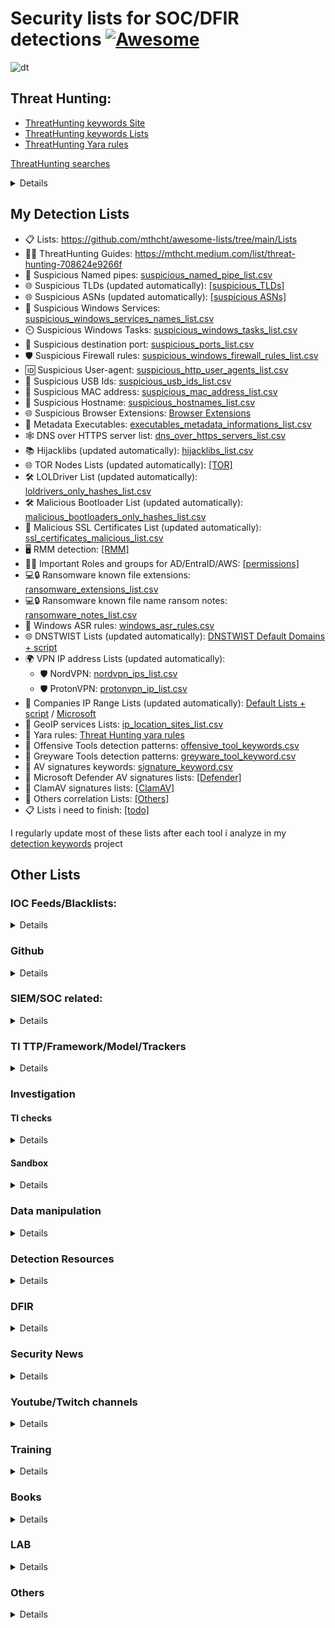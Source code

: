 # Security lists for SOC/DFIR detections [![Awesome](https://awesome.re/badge.svg)](https://awesome.re)
![dt](https://github.com/mthcht/awesome-lists/assets/75267080/059432aa-cfe9-46d1-a611-fbb225bce66e)



## Threat Hunting:
- [ThreatHunting keywords Site](https://mthcht.github.io/ThreatHunting-Keywords/)
- [ThreatHunting keywords Lists](https://github.com/mthcht/ThreatHunting-Keywords)
- [ThreatHunting Yara rules](https://github.com/mthcht/ThreatHunting-Keywords-yara-rules)

[ThreatHunting searches](https://github.com/mthcht/Purpleteam/tree/main/Detection/Threat%20Hunting/generic)
<details>
  
  - [Windows Services Searches](https://detect.fyi/threat-hunting-suspicious-windows-service-names-2f0dceea204c)
  - [User-Agents Searches](https://mthcht.medium.com/threat-hunting-suspicious-user-agents-3dd764470bd0)
  - [DNS Over HTTPS Searches](https://mthcht.medium.com/detecting-dns-over-https-30fddb55ac78)
  - [Suspicious TLDs Searches](https://mthcht.medium.com/threat-hunting-suspicious-tlds-a742c2adbf58)
  - [HijackLibs Searches](https://mthcht.medium.com/detect-dll-hijacking-techniques-from-hijacklibs-with-splunk-c760d2e0656f)
  - [Phishing & DNSTWIST Searches](https://detect.fyi/detecting-phishing-attempts-with-dnstwist-37c426b3bbb8)
  - [Browsers extensions Searches](https://mthcht.medium.com/detecting-browser-extensions-installations-e0ac2b45c46b)
  - [C2 hiding in plain sigh](https://mthcht.medium.com/c2-hiding-in-plain-sight-7a83963b9344)
  - [HTML Smuggling artifacts](https://mthcht.medium.com/detecting-html-smuggling-phishing-attempts-15af824e60e4)
  - [PSEXEC & similar tools Searches](https://mthcht.medium.com/detecting-psexec-and-similar-tools-c812bf3dca6c)
  - [Time Slipping detection](https://mthcht.medium.com/event-log-manipulations-1-time-slipping-55bf95631c40)
  - [Suspicious Named pipes](https://detect.fyi/threat-hunting-suspicious-named-pipes-a4206e8a4bc8)

</details>

## My Detection Lists 
- 📋 Lists: https://github.com/mthcht/awesome-lists/tree/main/Lists
- 🕵️‍♂️ ThreatHunting Guides: https://mthcht.medium.com/list/threat-hunting-708624e9266f
- 🚰 Suspicious Named pipes: [suspicious_named_pipe_list.csv](https://github.com/mthcht/awesome-lists/blob/main/Lists/suspicious_named_pipe_list.csv)
- 🌐 Suspicious TLDs (updated automatically): [[suspicious_TLDs]](https://github.com/mthcht/awesome-lists/tree/main/Lists/TLDs)
- 🌐 Suspicious ASNs (updated automatically): [[suspicious ASNs]](https://github.com/mthcht/awesome-lists/tree/main/Lists/ASNs)
- 🔧 Suspicious Windows Services: [suspicious_windows_services_names_list.csv](https://github.com/mthcht/awesome-lists/blob/main/Lists/suspicious_windows_services_names_list.csv)
- ⏲️ Suspicious Windows Tasks: [suspicious_windows_tasks_list.csv](https://github.com/mthcht/awesome-lists/blob/main/Lists/suspicious_windows_tasks_list.csv)
- 🚪 Suspicious destination port: [suspicious_ports_list.csv](https://github.com/mthcht/awesome-lists/blob/main/Lists/suspicious_ports_list.csv)
- 🛡️ Suspicious Firewall rules: [suspicious_windows_firewall_rules_list.csv](https://github.com/mthcht/awesome-lists/blob/main/Lists/suspicious_windows_firewall_rules_list.csv)
- 🆔 Suspicious User-agent: [suspicious_http_user_agents_list.csv](https://github.com/mthcht/awesome-lists/blob/main/Lists/suspicious_http_user_agents_list.csv)
- 📇 Suspicious USB Ids: [suspicious_usb_ids_list.csv](https://github.com/mthcht/awesome-lists/blob/main/Lists/suspicious_usb_ids_list.csv)
- 🔢 Suspicious MAC address: [suspicious_mac_address_list.csv](https://github.com/mthcht/awesome-lists/blob/main/Lists/suspicious_mac_address_list.csv)
- 📛 Suspicious Hostname: [suspicious_hostnames_list.csv](https://github.com/mthcht/awesome-lists/blob/main/Lists/suspicious_hostnames_list.csv)
- 🌐 Suspicious Browser Extensions: [Browser Extensions](https://github.com/mthcht/awesome-lists/tree/main/Lists/Browser%20Extensions)
- 🧮 Metadata Executables: [executables_metadata_informations_list.csv](https://github.com/mthcht/awesome-lists/blob/main/Lists/Windows%20Metadata/executables_metadata_informations_list.csv)
- 🕸️ DNS over HTTPS server list: [dns_over_https_servers_list.csv](https://github.com/mthcht/awesome-lists/blob/main/Lists/dns_over_https_servers_list.csv)
- 📚 Hijacklibs (updated automatically): [hijacklibs_list.csv](https://github.com/mthcht/awesome-lists/blob/main/Lists/Hijacklibs/hijacklibs_list.csv)
- 🌐 TOR Nodes Lists (updated automatically): [[TOR]](https://github.com/mthcht/awesome-lists/tree/main/Lists/TOR)
- 🛠️ LOLDriver List (updated automatically): [loldrivers_only_hashes_list.csv](https://github.com/mthcht/awesome-lists/blob/main/Lists/Drivers/loldrivers_only_hashes_list.csv)
- 🛠️ Malicious Bootloader List (updated automatically): [malicious_bootloaders_only_hashes_list.csv](https://github.com/mthcht/awesome-lists/blob/main/Lists/Drivers/malicious_bootloaders_only_hashes_list.csv)
- 📜 Malicious SSL Certificates List (updated automatically): [ssl_certificates_malicious_list.csv](https://github.com/mthcht/awesome-lists/blob/main/Lists/SSL%20CERTS/ssl_certificates_malicious_list.csv)
- 🖥️ RMM detection: [[RMM]](https://github.com/mthcht/awesome-lists/tree/main/Lists/RMM)
- 👤🔑 Important Roles and groups for AD/EntraID/AWS: [[permissions]](https://github.com/mthcht/awesome-lists/tree/main/Lists/permissions)
- 💻🔒 Ransomware known file extensions: [ransomware_extensions_list.csv](https://github.com/mthcht/awesome-lists/blob/main/Lists/ransomware_extensions_list.csv)
- 💻🔒 Ransomware known file name ransom notes: [ransomware_notes_list.csv](https://github.com/mthcht/awesome-lists/blob/main/Lists/ransomware_notes_list.csv)
- 📝 Windows ASR rules: [windows_asr_rules.csv](https://github.com/mthcht/awesome-lists/blob/main/Lists/windows_asr_rules.csv)
- 🌐 DNSTWIST Lists (updated automatically): [DNSTWIST Default Domains + script](https://github.com/mthcht/awesome-lists/tree/main/Lists/DNSTWIST)
- 🌍 VPN IP address Lists (updated automatically): 
  - 🛡️ NordVPN: [nordvpn_ips_list.csv](https://github.com/mthcht/awesome-lists/blob/main/Lists/VPN/NordVPN/nordvpn_ips_list.csv)
  - 🛡️ ProtonVPN: [protonvpn_ip_list.csv](https://github.com/mthcht/awesome-lists/blob/main/Lists/VPN/ProtonVPN/protonvpn_ip_list.csv)
- 🏢 Companies IP Range Lists (updated automatically): [Default Lists + script](https://github.com/mthcht/awesome-lists/tree/main/Lists/Ranges_IP_Address_Company_List/bgp.he.net) / [Microsoft](https://github.com/mthcht/awesome-lists/tree/main/Lists/Ranges_IP_Address_Company_List/Microsoft)
- 📍  GeoIP services Lists: [ip_location_sites_list.csv](https://github.com/mthcht/awesome-lists/blob/main/Lists/GeoIP/ip_location_sites_list.csv)
- 🧬 Yara rules: [Threat Hunting yara rules](https://github.com/mthcht/ThreatHunting-Keywords-yara-rules)
- 🧬 Offensive Tools detection patterns: [offensive_tool_keywords.csv](https://raw.githubusercontent.com/mthcht/ThreatHunting-Keywords/main/offensive_tool_keyword.csv)
- 🧬 Greyware Tools detection patterns: [greyware_tool_keyword.csv](https://raw.githubusercontent.com/mthcht/ThreatHunting-Keywords/main/greyware_tool_keyword.csv)
- 🧬 AV signatures keywords: [signature_keyword.csv](https://github.com/mthcht/ThreatHunting-Keywords/blob/main/signature_keyword.csv)
- 🧬 Microsoft Defender AV signatures lists: [[Defender]](https://github.com/mthcht/awesome-lists/tree/main/Lists/AV%20signatures/Defender)
- 🧬 ClamAV signatures lists: [[ClamAV]](https://github.com/mthcht/awesome-lists/tree/main/Lists/AV%20signatures/ClamAV)  
- 🔗 Others correlation Lists: [[Others]](https://github.com/mthcht/awesome-lists/tree/main/Lists/Others)
- 📋 Lists i need to finish: [[todo]](https://github.com/mthcht/awesome-lists/tree/main/todo)

I regularly update most of these lists after each tool i analyze in my [detection keywords](https://github.com/mthcht/ThreatHunting-Keywords) project

## Other Lists

### IOC Feeds/Blacklists:

<details> 

- [ABUSE.CH BLACKLISTS](https://sslbl.abuse.ch/blacklist/)
- [Block Lists](https://github.com/blocklistproject/Lists)
- [DNS Block List](https://github.com/hagezi/dns-blocklists)
- [Phishing Block List](https://github.com/jarelllama/Scam-Blocklist)
- [Binary Defense IP Block List](https://www.binarydefense.com/banlist.txt)
- [C2IntelFeeds](https://github.com/drb-ra/C2IntelFeeds)
- [Volexity TI](https://github.com/volexity/threat-intel)
- [Open Source TI](https://github.com/Bert-JanP/Open-Source-Threat-Intel-Feeds)
- [C2 Tracker](https://github.com/montysecurity/C2-Tracker)
- [Unit42 IOC](https://github.com/mthcht/iocs)
- [Sekoia IOC](https://github.com/SEKOIA-IO/Community/tree/main/IOCs)
- [Unit42 Timely IOC](https://github.com/PaloAltoNetworks/Unit42-timely-threat-intel)
- [Unit42 Articles IOC](https://github.com/PaloAltoNetworks/Unit42-Threat-Intelligence-Article-Information)
- [ThreatFOX IOC](https://threatfox.abuse.ch/export/)
- [Zscaler ThreatLabz IOC](https://github.com/threatlabz/iocs)
- [Zscaler ThreatLabz Ransomware notes](https://github.com/ThreatLabz/ransomware_notes)
- [experiant.ca](https://fsrm.experiant.ca/api/v1/get])
- [Sophos lab IOC](https://github.com/sophoslabs/IoCs)
- [ESET Research IOC](https://github.com/eset/malware-ioc)
- [ExecuteMalware IOC](https://github.com/executemalware/Malware-IOCs)
- [Cisco Talos IOC](https://github.com/Cisco-Talos/IOCs)
- [Elastic Lab IOC](https://github.com/elastic/labs-releases/tree/main/indicators)
- [Blackorbid APT Report IOC](https://github.com/blackorbird/APT_REPORT)
- [AVAST IOC](https://github.com/avast/ioc)
- [DoctorWeb IOC](https://github.com/DoctorWebLtd/malware-iocs)
- [BlackLotusLab IOC](https://github.com/blacklotuslabs/IOCs)
- [prodaft IOC](https://github.com/prodaft/malware-ioc)
- [Pr0xylife DarkGate IOC](https://github.com/pr0xylife/DarkGate)
- [Pr0xylife Latrodectus IOC](https://github.com/pr0xylife/Latrodectus)
- [Pr0xylife WikiLoader IOC](https://github.com/pr0xylife/WikiLoader)
- [Pr0xylife SSLoad IOC](https://github.com/pr0xylife/SSLoad)
- [Pr0xylife Pikabot IOC](https://github.com/pr0xylife/Pikabot)
- [Pr0xylife Matanbuchus IOC](https://github.com/pr0xylife/Matanbuchus)
- [Pr0xylife QakBot IOC](https://github.com/pr0xylife/Qakbot)
- [Pr0xylife IceID IOC](https://github.com/pr0xylife/IcedID)
- [Pr0xylife Emotet IOC](https://github.com/pr0xylife/Emotet)
- [Pr0xylife BumbleBee IOC](https://github.com/pr0xylife/Bumblebee)
- [Pr0xylife Gozi IOC](https://github.com/pr0xylife/Gozi)
- [Pr0xylife NanoCore IOC](https://github.com/pr0xylife/Nanocore)
- [Pr0xylife NetWire IOC](https://github.com/pr0xylife/Netwire)
- [Pr0xylife AsyncRAT IOC](https://github.com/pr0xylife/AsyncRAT)
- [Pr0xylife Lokibot IOC](https://github.com/pr0xylife/Lokibot)
- [Pr0xylife RemcosRAT IOC](https://github.com/pr0xylife/RemcosRAT)
- [Pr0xylife nworm IOC](https://github.com/pr0xylife/nworm)
- [Pr0xylife AZORult IOC](https://github.com/pr0xylife/AZORult)
- [Pr0xylife NetSupportRAT IOC](https://github.com/pr0xylife/NetSupportRAT)
- [Pr0xylife BitRAT IOC](https://github.com/pr0xylife/BitRAT)
- [Pr0xylife BazarLoader IOC](https://github.com/pr0xylife/BazarLoader)
- [Pr0xylife SnakeKeylogger IOC](https://github.com/pr0xylife/SnakeKeylogger)
- [Pr0xylife njRat IOC](https://github.com/pr0xylife/njRat)
- [Pr0xylife Vidar IOC](https://github.com/pr0xylife/Vidar)
- [Pr0xylife Warmcookie IOC](https://github.com/pr0xylife/Warmcookie-Badspace)
- [Cloud Intel IOC](https://github.com/unknownhad/CloudIntel)
- [SpamHaus drop.txt](https://www.spamhaus.org/drop/drop.txt)
- [UrlHaus_misp](https://urlhaus.abuse.ch/downloads/misp/)
- [UrlHaus](https://urlhaus.abuse.ch/api/#csv)
- [vx-underground - Great Resource for Samples and Intelligence Reports](https://vx-underground.org/Samples)

</details> 

### Github

<details>

More github lists: https://github.com/mthcht?tab=stars&user_lists_direction=asc&user_lists_sort=name

</details>

### SIEM/SOC related:
<details>
  
- [EDR Telemetry](https://github.com/tsale/EDR-Telemetry)
- [PurpleTeam Scripts](https://github.com/mthcht/Purpleteam)
- [Awesome-SOC](https://github.com/cyb3rxp/awesome-soc)
- [Threat-Hunting with Splunk](https://github.com/mthcht/ThreatHunting-Keywords)
  
</details> 

### TI TTP/Framework/Model/Trackers

<details>
  
- [Tools used by ransomware groups - @BushidoToken](https://github.com/BushidoUK/Ransomware-Tool-Matrix)
- [Techniques - MITRE ATT&CK](https://attack.mitre.org/techniques/enterprise/)
- [Tactics - MITRE ATT&CK](https://attack.mitre.org/tactics/enterprise/)
- [Mitigation - MITRE ATT&CK](https://attack.mitre.org/mitigations/enterprise/)
- [ATT&CK matrix navigator](https://mitre-attack.github.io/attack-navigator/)
- [All MITRE data in xlsx format](https://attack.mitre.org/resources/attack-data-and-tools/) 
- [Tools used by threat actor groups - MITRE ATT&CK](https://attack.mitre.org/software/)
- [atomic-red-team](https://github.com/redcanaryco/atomic-red-team)
- [redcanary Threat Detection report](https://redcanary.com/threat-detection-report/)
- [The-Unified-Kill-Chain](https://www.unifiedkillchain.com/assets/The-Unified-Kill-Chain.pdf)
- [TTP pyramid](https://scythe.io/library/summiting-the-pyramid-of-pain-the-ttp-pyramid)
- [Pyramid of pain](https://detect-respond.blogspot.com/2013/03/the-pyramid-of-pain.html)
- [Cyber Kill chain](https://www.lockheedmartin.com/en-us/capabilities/cyber/cyber-kill-chain.html)
- [MITRE D3FEND](https://d3fend.mitre.org/)
- [MITRE CAPEC](https://capec.mitre.org/)
- [MITRE CAR](https://car.mitre.org/)
- [MITRE PRE-ATT&CK Techniques](https://attack.mitre.org/versions/v7/techniques/pre/)
- [Ransomware.live](https://ransomware.live)

</details>


###  Investigation

#### TI checks

<details>
  
  - [Virustotal](https://www.virustotal.com/#/home/search)
  - [SpamHaus](https://check.spamhaus.org/)
  - [AbuseIPDB](https://www.abuseipdb.com/)
  - [Malwarebazaar](https://bazaar.abuse.ch/)
  - [emailrep](https://emailrep.io/)
  - [cloudfare scan](https://radar.cloudflare.com/scan)
  - [shodan](https://www.shodan.io/)
  - [Onyphe](https://www.onyphe.io/)
  - [Censys](https://search.censys.io/)
  - [cybergordon (reputation check)](https://cybergordon.com/)
  - [threatminer](https://www.threatminer.org/)
  - [urlscan](https://urlscan.io/)
  - [Apptotal (apps and extensions analysis)](https://apptotal.io/)
  - [urlquery](http://urlquery.net/)
  - [cloudfare scanner](https://radar.cloudflare.com/)
  - [urlvoid](https://www.urlvoid.com)
  - [urldna.io](https://urldna.io/)
  - [checkphish](https://checkphish.bolster.ai/)
  - [ipvoid](https://www.ipvoid.com/)
  - [mxtoolbox](https://mxtoolbox.com/NetworkTools.aspx)
  - [Microsoft TI](https://ti.defender.microsoft.com/)
  - [pulsedive](https://pulsedive.com/)
  - [threatbook](https://threatbook.io/)
  - [McAfee Threat Intelligence Exchange](https://www.mcafee.com/enterprise/en-us/products/threat-intelligence-exchange.html)
  - [Kaspersky Security Network](https://www.kaspersky.com/security-network)
  - [Microsoft Security Intelligence Report](https://www.microsoft.com/en-us/wdsi/intelligence-report)
  - [IBM X-Force Exchange](https://exchange.xforce.ibmcloud.com/) 
  - [AlienVault OTX](https://otx.alienvault.com/)
  - [greynoise](https://viz.greynoise.io/)
  - [whoxy](https://www.whoxy.com/reverse-whois/)
  - [url tiny-scan](https://www.tiny-scan.com/)
  
  - [echotrail](https://www.echotrail.io/)
  - [Malware-Traffic-Analysis (PCAP files)](https://malware-traffic-analysis.net/)
  - [redhuntlabs](https://redhuntlabs.com/online-ide-search)
  - [whois domaintools](https://whois.domaintools.com/)
  - [ASN check bgp.he](/bgp.he.net/)
  - [viewdns](http://viewdns.info/)
  - [OUI mac address lookup](https://www.wireshark.org/tools/oui-lookup.html)
  - [xcyclopedia](https://strontic.github.io/xcyclopedia/)
  - [abuse.ch](https://abuse.ch/#platforms)
  - [malware-traffic-analysis](https://www.malware-traffic-analysis.net/index.html)
  - [waybackmachine](http://web.archive.org/)
  - [dnshistory](https://dnshistory.org/)
  - [asnlookup](https://asnlookup.com/)
  - [fofa.info](https://fofa.info/)
  - [SecurityTrail](https://securitytrails.com/)
  - [ZommEye](https://www.zoomeye.hk/)

</details>

#### Sandbox

<details>
  
- [Sandbox Anyrun](https://any.run/)
- [triage](https://tria.ge/s)
- [capesandbox](https://www.capesandbox.com/)
- [joesandbox](https://www.joesandbox.com/analysispaged/0)
- [filescan.io](https://www.filescan.io/)
- [Sandbox HA](https://www.hybrid-analysis.com/)
- [virustotal](https://www.virustotal.com)
- [threat zone](https://app.threat.zone/scan)
- [vmray](https://www.vmray.com/)
</details>


### Data manipulation

<details>
  
- [jsoncrack](https://jsoncrack.com/editor)
- [JS deobfuscator](https://lelinhtinh.github.io/de4js/)
- [cyberchef](https://cyberchef.org/)
- [PCAP online analyzer](https://apackets.com/)
- [Hash calculator](https://md5calc.com/hash)
- [regex101](https://regex101.com/)
- [CyberChef](https://gchq.github.io/CyberChef/)
- [Javascript Deobfuscator](https://deobfuscate.relative.im/)
- [JSONViewer](https://jsonviewer.stack.hu/)
- [TextMechanic](https://textmechanic.com/)
- [UrlEncode.org](https://www.urlencoder.org/)
- [TextFixer](https://www.textfixer.com/)
- [RegExr](https://regexr.com/)
- [TextUtils](https://textutils.com/)
- [TextCompactor](https://textcompactor.com/)
- [Pretty Diff](https://prettydiff.com/)
- [XML Tree](http://www.xmltree.com/)
- [Online XML Formatter and Beautifier](https://www.freeformatter.com/xml-formatter.html)
- [XML Escape Tool](https://www.freeformatter.com/xml-escape.html)
- [DiffChecker](https://www.diffchecker.com/)
- [CSVJSON](https://www.csvjson.com/)
- [HTML Formatter](https://htmlformatter.com/)
- [Text Tool](https://texttools.netlify.app/)
- [String Manipulation Tool](https://string-functions.com/)
- [unshorten it](https://www.unshorten.it)
- [urlunscrambler](https://www.urlunscrambler.com/)
- [longurl](https://www.longurl.org/)
- [Message Header](https://mha.azurewebsites.net/pages/mha.html)
- [MXToolbox EmailHeaders](https://mxtoolbox.com/EmailHeaders.aspx)
- [Email Header Analyzer](https://emailheaders.verification-check.com/)
- [Email Header Analysis](https://www.email-format.com/header-analysis/)
- [Gitlab dashboard from Excel](https://thisdavej.com/copy-table-in-excel-and-paste-as-a-markdown-table/)
- [OPENAI](https://openai.com/playground)
- [uncoder](https://uncoder.io/)
- [DeHashed](https://dehashed.com/)

</details>


### Detection Resources

<details>

- [Detection Lists](https://github.com/mthcht/awesome-lists/tree/main/Lists)
- [MITRE techniques](https://attack.mitre.org/techniques/enterprise/)
- [MITRE Updates](https://attack.mitre.org/resources/updates/)
- [MITRE D3fend](https://d3fend.mitre.org/)
- [MITRE Navigator](https://mitre-attack.github.io/attack-navigator/)
- [MITRE Datasources](https://attack.mitre.org/datasources/)
- [GTFOBIN](https://github.com/mthcht/GTFOBins.github.io)
- [LOLBAS](https://github.com/mthcht/LOLBAS)
- [LOTS](https://lots-project.com/)
- [loldrivers](https://www.loldrivers.io/)
- [LOLRMM](https://github.com/magicsword-io/LOLRMM)
- [WTFBIN](https://wtfbins.wtf/)
- [Sigma](https://github.com/mthcht/sigma/tree/master/rules)
- [Splunk Rules](https://research.splunk.com/detections/)
- [Elastic Rules](https://github.com/elastic/detection-rules)
- [DFIR-Report Sigma-Rules](https://github.com/The-DFIR-Report/Sigma-Rules)
- [JoeSecurity Sigma-Rules](https://github.com/joesecurity/sigma-rules/tree/master/rules)
- [mdecrevoisier Sigma-Rules](https://github.com/mdecrevoisier/SIGMA-detection-rules)
- [P4T12ICK Sigma-Rules](https://github.com/P4T12ICK/Sigma-Rule-Repository)
- [tsale Sigma-Rules](https://github.com/tsale/Sigma_rules)
- [list of detections resources](https://github.com/jatrost/awesome-detection-rules)
- [detection engineering resources](https://github.com/infosecB/awesome-detection-engineering)
- [awesome-threat-detection](https://github.com/0x4D31/awesome-threat-detection)
</details>


### DFIR

<details>

  - [EricZimmerman Tools](https://ericzimmerman.github.io/#!index.md)
  - [dfir-orc](https://github.com/dfir-orc)
  - [dfir-orc-config](https://github.com/DFIR-ORC/dfir-orc-config)
  - [Splunk4DFIR](https://github.com/mf1d3l/Splunk4DFIR)
  - [dfiq](https://github.com/google/dfiq)
  - [PSBits](https://github.com/gtworek/PSBits)
  - [Yara TH](https://github.com/mthcht/ThreatHunting-Keywords-yara-rules) + [TH](https://github.com/mthcht/ThreatHunting-Keywords)
  - [Hayabusa](https://github.com/Yamato-Security/hayabusa)
  - [chainsaw](https://github.com/WithSecureLabs/chainsaw)
  - [regripper](https://github.com/warewolf/regripper)
  - [RdpCacheStitcher](https://github.com/BSI-Bund/RdpCacheStitcher)
  - [ripgrep](https://github.com/BurntSushi/ripgrep)
  - [Kape](https://www.kroll.com/en/insights/publications/cyber/kroll-artifact-parser-extractor-kape)
  - [Kape Files](https://github.com/EricZimmerman/KapeFiles)
  - [More Kape ressources](https://github.com/AndrewRathbun/Awesome-KAPE)
  - [VolatileDataCollector](https://github.com/gtworek/VolatileDataCollector)
  - [Velociraptor](https://github.com/Velocidex/velociraptor)
  - [MemDump](https://nircmd.nirsoft.net/memdump.html)
  - [MemProcFS](https://github.com/ufrisk/MemProcFS)
  - [avml](https://github.com/microsoft/avml)
  - [Lime](https://github.com/504ensicsLabs/LiME)
  - [WinPmem](https://github.com/Velocidex/WinPmem)
  - [Volatility](https://github.com/volatilityfoundation/volatility3/)
  - [Windows artifacts](https://github.com/Psmths/windows-forensic-artifacts)
  - [UAC](https://github.com/tclahr/uac)
  - [lists - aboutdfir.com](https://aboutdfir.com/)

</details>

### Security News

<details>
  
- [Twitter](https://twitter.com/home)
- [CERT-FR](https://www.cert.ssi.gouv.fr/)
- [CERT FR Alerts](https://www.cert.ssi.gouv.fr/alerte/)
- [CERT FR Avis](https://www.cert.ssi.gouv.fr/avis/)
- [NIST CVEs](https://nvd.nist.gov/vuln/search/results?isCpeNameSearch=false&results_type=overview&form_type=Basic&search_type=all&startIndex=0)
- [JPCERT](https://www.jpcert.or.jp/english/)
- [CISA news](https://www.cisa.gov/news-events/news)
- [thedfirreport Feed](https://thedfirreport.com/feed/)
- [Splunk Research Blog](https://www.splunk.com/en_us/blog/author/secmrkt-research.html)
- [Unit42 Feed](http://feeds.feedburner.com/Unit42)
- [DFIR weekly sumary - thisweekin4n6](https://thisweekin4n6.wordpress.com/feed/)
- [Google Threat Intelligence](https://cloud.google.com/blog/topics/threat-intelligence)
- [Sekoi Blog](https://blog.sekoia.io/)
- [akamai Feed](http://blogs.akamai.com/atom.xml)
- [Elastic Blog](https://www.elastic.co/security-labs)
- [Checkpoint research Feed](https://research.checkpoint.com/feed)
- [Cisco Talos Feed](http://vrt-sourcefire.blogspot.com/feeds/posts/default)
- [Crowdstrike Feed](http://blog.crowdstrike.com/feed)
- [Hexacorn Blog](http://www.hexacorn.com/blog/feed/)
- [simone kraus Blog](https://medium.com/@simone.kraus)
- [Michael Haag Blog](https://haggis-m.medium.com/)
- [EricaZelic Blog](https://ericazelic.medium.com/)
- [Adam Chester Blog Feed](https://blog.xpnsec.com/rss.xml)
- [Mauricio Velazco Blog](https://medium.com/@mvelazco)
- [Clément Notin Feed](https://clement.notin.org/feed.xml)
- [tenable Blog](https://medium.com/tenable-techblog)
- [horizon3 Feed](https://www.horizon3.ai/feed/)
- [Incidents reports Feed](https://fetchrss.com/rss/65b0eb775582bd1c19083c4365b0fdb664898a0daa63bef4.xml)
- [NCC Group Research Feed](https://research.nccgroup.com/feed/)
- [SpecterOps Feed](https://posts.specterops.io/feed)
- [Redcanary Feed](https://www.redcanary.co/feed/)
- [Sophos Research Feed](https://news.sophos.com/en-us/category/threat-research/feed/)
- [virusbulletin](https://www.virusbulletin.com/virusbulletin/)
- [Offensive Research - DSAS by INJECT](https://blog.injectexp.dev/)
- [HackerNews Feed](https://feeds.feedburner.com/TheHackersNews)
- [Bleepingcomputer Feed](https://www.bleepingcomputer.com/feed/)
- [detect.fyi](https://detect.fyi/)
- [DFIR Podcasts](https://digitalforensicsurvivalpodcast.libsyn.com/podcast)
- [DFIR weekly news](https://thisweekin4n6.com/)
- [sans blog](https://www.sans.org/blog/)

</details>


### Youtube/Twitch channels

<details>
  
  - [DFIR - 13cubed videos](https://www.youtube.com/@13Cubed/videos)
  - [DFIR - SANS videos](https://www.youtube.com/@SANSForensics/videos)
  - [DFIR - DFIRScience](https://www.youtube.com/@DFIRScience/videos)
  - [Malware Analysis - jstrosch](https://www.youtube.com/@jstrosch/videos)
  - [Malware Analysis - cyberraiju](https://www.youtube.com/@cyberraiju/videos)
  - [Malware Analysis - Botconf](https://www.youtube.com/@BotConfTV)
  - [DFIR - BlackPerl](https://youtube.com/watch?v=KzD0MmEYAzQ&list=PLjWEV7pmvSa6f-NTpXsaUYWZLjLAB_0TS)
  - [DFIR - BlueMonkey4n6](https://www.youtube.com/@BlueMonkey4n6/playlists)
  - [DFIR - binaryzone](https://www.youtube.com/@binaryz0ne/playlists)
  - [Exploitation - HackerSploit](https://www.youtube.com/@HackerSploit/playlists)
  - [DFIR - TheTaggartInstitute](https://www.youtube.com/@TheTaggartInstitute/videos)
  - [Malware Analysis - JohnHammond](https://www.youtube.com/@_JohnHammond)
  - [Exploitation - Defcon Talks](https://www.youtube.com/user/DEFCONConference/videos)  + https://media.defcon.org/
  - [Exploitation - Alh4zr3d - twitch](https://www.twitch.tv/Alh4zr3d)
  - [Exploitation - Alh4zr3d - youtube](https://www.youtube.com/@alh4zr3d3/videos)
  - [Exploitation - incodenito](https://youtube.com/@incodenito?si=uV9UDhYFs_vQYayR)
  - [Malware Analysis - MalwareTechBlog](https://www.youtube.com/@MalwareTechBlog)
  - [Exploitation - LiveOverflow](https://www.youtube.com/@LiveOverflow)
  - [Malwaez Analysis - AzakaSekai](https://www.youtube.com/@AzakaSekai)
  - [!!! Exploitation - ippsec](https://www.youtube.com/@ippsec)

</details>

### Training

<details>

#### DFIR
  
  - 13cubed - Investigating Windows Endpoints [13cubed.com -windows endpoints](https://training.13cubed.com/investigating-windows-endpoints)
  - 13cubed - Investigating Windows Memory [13cubed.com -windows memory](https://training.13cubed.com/investigating-windows-memory)
  - 13cubed - Investigating Linux Devices [13cubed.com - linux](https://training.13cubed.com/investigating-linux-devices)
  - SANS: [FOR500](https://www.sans.org/cyber-security-courses/windows-forensic-analysis/)
  - SANS: [FOR508](https://www.sans.org/cyber-security-courses/advanced-incident-response-threat-hunting-training/)
  - Defensive-security: [Linux-live-forensics](https://edu.defensive-security.com/linux-attack-live-forensics-at-scale)
  - @0gtweet - Forensic course: [Mastering Windows Forensics](https://grzegorz-tworek-s-school.teachable.com/)
  - @DebugPrivilege : Forensic Debugging free course [InsightEngineering](https://github.com/DebugPrivilege/InsightEngineering)
    
  - Challenges:
    - @inversecos - APT Emulation Labs: [xintra](https://www.xintra.org/labs)
    - @TheDFIRReport : LABs with logs from the existing reports [dfir-labs](https://the-dfir-report-store.myshopify.com/collections/dfir-labs)
    - @ACEresponder: Courses with Detailed Explanations and Labs [aceresponder.com](https://www.aceresponder.com/challenges)
    - @binaryz0ne: DFIR challenges with [Datasets](https://www.ashemery.com/dfir.html) 

#### SOC

 - tryhackme - [SOC lvl 1](https://tryhackme.com/path/outline/soclevel1)
 - letsdefend.io @chrissanders88 - [letsdefend.io](https://app.letsdefend.io/training)
 - Constructing Defense [constructingdefense.com](https://course.constructingdefense.com/constructing-defense)
 - SANS: [SANS555](https://www.sans.org/cyber-security-courses/siem-with-tactical-analytics/)
 - Xintra: [Attacking and Defending Azure M365](https://training.xintra.org/attacking-and-defending-azure-m365)
  
 - Challenges:
   - Splunk Boss Of The SOC - [BOTS](https://bots.splunk.com/)
     - BOTS [dataset v1](https://github.com/splunk/botsv1)   
     - BOTS [dataset v2](https://github.com/splunk/botsv2)   
     - BOTS [dataset v3](https://github.com/splunk/botsv3)
  - @TheDFIRReport : LABs with logs from the existing reports [dfir-labs](https://the-dfir-report-store.myshopify.com/collections/dfir-labs)
  - @ACEresponder: Courses with Detailed Explanations and Labs [aceresponder.com](https://www.aceresponder.com/challenges)
  - @inversecos - APT Emulation Labs: [xintra](https://www.xintra.org/labs)

#### Challenges

  - [HackTheBox](https://www.hackthebox.com)
  - [Pentestlab](https://pentesterlab.com)
  - [Root-Me](https://www.root-me.org)
  - [TryHackMe](https://tryhackme.com)
  - [Zenk-Security](https://www.zenk-security.com/challenges)

 </details>

### Books

<details>
  
#### DFIR
  - [Practical Forensic Imaging](https://www.amazon.com/Practical-Forensic-Imaging-Securing-Evidence/dp/1593277938)
  - [Practical-Linux-Forensics-Digital-Investigators](https://www.amazon.com/Practical-Linux-Forensics-Digital-Investigators-ebook/dp/B096Z4CRC8)
  - [TheHitchhikersGuidetoDFIRExperiencesFromBeginnersandExperts - Free](https://leanpub.com/TheHitchhikersGuidetoDFIRExperiencesFromBeginnersandExperts)
  - [Eric Zimmerman Manual Tools - Free](https://leanpub.com/eztoolsmanuals)
  - [The Art of Memory Forensics: Detecting Malware and Threats in Windows, Linux, and Mac Memory](https://www.amazon.com/Art-Memory-Forensics-Detecting-Malware/dp/1118825098)
  - [Applied Incident Response](https://www.amazon.com/Applied-Incident-Response-Steve-Anson/dp/1119560268)
  - [SANS FOR500 / FOR508 book](https://www.sans.org/cyber-security-courses/advanced-incident-response-threat-hunting-training/)
  - [Blue Team Handbook: Incident Response Edition](https://www.amazon.com/Blue-Team-Handbook-condensed-Responder/dp/1500734756)
  - [Practical Malware Analysis: The Hands-On Guide to Dissecting Malicious Software](https://www.amazon.com/Practical-Malware-Analysis-Hands-Dissecting/dp/1593272901)
  - [Placing the Suspect Behind the Keyboard: DFIR Investigative Mindset](https://www.amazon.com/Placing-Suspect-Behind-Keyboard-Investigative/dp/B0CZPJF23Q)
  - [Crafting the InfoSec Playbook: Security Monitoring and Incident](https://www.amazon.com/Crafting-InfoSec-Playbook-Security-Monitoring/dp/1491949406)
  - [Investigating Windows Systems](https://www.amazon.com/Investigating-Windows-Systems-Harlan-Carvey/dp/0128114150)

#### Malware Anaysis
  - [Practical Malware Analysis: The Hands-On Guide to Dissecting Malicious Software](https://www.amazon.com/Practical-Malware-Analysis-Hands-Dissecting/dp/1593272901)
  - [The Art of Memory Forensics: Detecting Malware and Threats in Windows, Linux, and Mac Memory](https://www.amazon.com/Art-Memory-Forensics-Detecting-Malware/dp/1118825098)

#### SOC
  - [Blue Team Handbook: SOC, SIEM, and Threat Hunting](https://www.amazon.com/Blue-Team-Handbook-Condensed-Operations/dp/1091493898)
  - [BTFM: Blue Team Field Manual](https://www.amazon.fr/Blue-Team-Field-Manual-BTFM/dp/154101636X)
  - [PTFM: Purple Team Field Manual](https://www.amazon.com/PTFM-Purple-Team-Field-Manual/dp/B08LJV1QCD) + [PTFM: Purple Team Field Manual v2](https://www.amazon.com/PTFM-2nd-Purple-Field-Manual/dp/1736526790)
  - [EDR - Introduction to endpoint security](https://www.amazon.com/Endpoint-Detection-Response-Essentials-deployment/dp/1835463266)
  - [MITRE - 11 Strategies of a World-Class Cybersecurity Operations Center](https://www.amazon.com/Strategies-World-Class-Cybersecurity-Operations-Center-ebook/dp/B09ZDWRFMW)
  - [Big picture on running a SOC - Modern SOC](https://www.amazon.com/Modern-Security-Operations-Center-ebook/dp/B08BW8Y9Q4)
  - [Practical Malware Analysis: The Hands-On Guide to Dissecting Malicious Software](https://www.amazon.com/Practical-Malware-Analysis-Hands-Dissecting/dp/1593272901)
  - [SANS 555 book](https://www.sans.org/cyber-security-courses/siem-with-tactical-analytics/)
  

#### Deep Dive
  - [Windows Internals Books](https://learn.microsoft.com/en-us/sysinternals/resources/windows-internals)
  - [How Linux Works](https://www.amazon.com/How-Linux-Works-Brian-Ward-ebook/dp/B07X7S1JMB)
  - [Linux Device Drivers](https://lwn.net/Kernel/LDD3/)
  - [Understanding The Linux Virtual Memory Manager](https://www.kernel.org/doc/gorman/pdf/understand.pdf)
  - [Linux insides](https://github.com/0xAX/linux-insides/blob/master/SUMMARY.md)
  - [Linux Ebpf](https://www.amazon.com/Learning-eBPF-Programming-Observability-Networking/dp/1098135121)

#### Exploitation
  - [Hacking Art Exploitation](https://www.amazon.com/Hacking-Art-Exploitation-Jon-Erickson-ebook/dp/B004OEJN3I)
  - [Hacker Playbook Practical Penetration Testing](https://www.amazon.com/Hacker-Playbook-Practical-Penetration-Testing-ebook/dp/B07CSPFYZ2)
  - [RTFM: Red Team Field Manual](https://www.amazon.com/RTFM-Red-Team-Field-Manual-ebook/dp/B0B7H8X3XY)
  - [Red Team Development and Operations: A practical guide](https://www.amazon.com/Red-Team-Development-Operations-practical-ebook/dp/B0842BMMCC)
  - [RTRM: Red Team Reference Manual](https://www.amazon.com/RTRM-Red-Team-Reference-Manual/dp/B08N37KDPQ)
  - [POC||GTFO](https://nostarch.com/search/gtfo)

</details>

### LAB

<details>

- [ludus](https://gitlab.com/badsectorlabs/ludus) 
- [GOAD](https://github.com/Orange-Cyberdefense/GOAD)
- [flare-fakenet-ng](https://github.com/mandiant/flare-fakenet-ng)
- [flare-vm](https://github.com/mandiant/flare-vm)
- [StratosphereLinuxIPS](https://github.com/stratosphereips/StratosphereLinuxIPS)
- [maltrail](https://github.com/stamparm/maltrail)
- [openbas](https://github.com/OpenBAS-Platform/openbas)
- [LLM honeypot galah](https://github.com/0x4D31/galah)
- [honeypot canary](https://github.com/thinkst/opencanary)
- [Respoter](https://github.com/lawndoc/Respotter)
- [HEDnsExtractor](https://github.com/HuntDownProject/HEDnsExtractor)
- [iris-web](https://github.com/dfir-iris/iris-web)
- [JonMon](https://github.com/jsecurity101/JonMon)
- [OpenCTI](https://github.com/OpenCTI-Platform/opencti)

</details>

### Others

<details>
  
- [Crontab check](https://crontab.guru/every-2-minutes)
- [Subnet Calculator](https://mxtoolbox.com/subnetcalculator.aspx)
- [chmod calculator](https://chmod-calculator.com/)
- [Epoch time converter](https://www.epochconverter.com/)
- [cyberchef](https://cyberchef.org/)
- [Chrome Addon for TI checks](https://chromewebstore.google.com/detail/osintlytics/kfpbbegdghffnakhgcbonaglepgoedmm)
</details>

